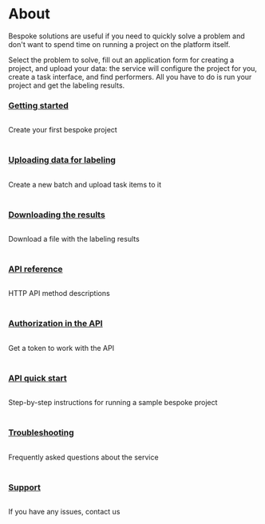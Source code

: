 <style scoped>
.grid-container {
  display: grid;
  grid-template-columns: repeat(auto-fit, minmax(300px, 1fr));
  column-gap: 50px;
  row-gap: 20px;
}
.grid-item {
  display: flex;
  flex-direction: column;
}
h2 {
  padding-top: 32px !important;
  margin-top: 0 !important;
}
h3 {
  padding-top: 8px !important;
  margin-top: 0 !important;
}
</style>

# About

Bespoke solutions are useful if you need to quickly solve a problem and don't want to spend time on running a project on the platform itself.

Select the problem to solve, fill out an application form for creating a project, and upload your data: the service will configure the project for you, create a task interface, and find performers. All you have to do is run your project and get the labeling results.

<div class="grid-container">
    <div class="grid-item">
        <h3><a href="https://toloka.ai/en/docs/toloka-apps/concepts/quickstart">Getting started</a></h3>
        <p>Create your first bespoke project</p>
    </div>
    <div class="grid-item">
        <h3><a href="https://toloka.ai/en/docs/toloka-apps/concepts/add-task">Uploading data for labeling</a></h3>
        <p>Create a new batch and upload task items to it</p>
    </div>
    <div class="grid-item">
        <h3><a href="https://toloka.ai/en/docs/toloka-apps/concepts/download-results">Downloading the results</a></h3>
        <p>Download a file with the labeling results</p>
    </div>
    <div class="grid-item">
        <h3><a href="https://toloka.ai/en/docs/toloka-apps/api/ref/index">API reference</a></h3>
        <p>HTTP API method descriptions</p>
    </div>
    <div class="grid-item">
        <h3><a href="https://toloka.ai/en/docs/toloka-apps/api/concepts/authorization">Authorization in the API</a></h3>
        <p>Get a token to work with the API</p>
    </div>
    <div class="grid-item">
        <h3><a href="https://toloka.ai/en/docs/toloka-apps/api/concepts/quickstart-api">API quick start</a></h3>
        <p>Step-by-step instructions for running a sample bespoke project</p>
    </div>
    <div class="grid-item">
        <h3><a href="https://toloka.ai/en/docs/toloka-apps/concepts/troubleshooting">Troubleshooting</a></h3>
        <p>Frequently asked questions about the service</p>
    </div>
    <div class="grid-item">
        <h3><a href="https://toloka.ai/en/docs/toloka-apps/concepts/support">Support</a></h3>
        <p>If you have any issues, contact us</p>
    </div>
</div>